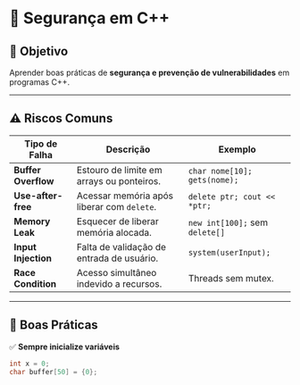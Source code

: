 # 🔐 Segurança em C++

## 🎯 Objetivo
Aprender boas práticas de **segurança e prevenção de vulnerabilidades** em programas C++.

---

## ⚠️ Riscos Comuns

| Tipo de Falha | Descrição | Exemplo |
|----------------|------------|----------|
| **Buffer Overflow** | Estouro de limite em arrays ou ponteiros. | `char nome[10]; gets(nome);` |
| **Use-after-free** | Acessar memória após liberar com `delete`. | `delete ptr; cout << *ptr;` |
| **Memory Leak** | Esquecer de liberar memória alocada. | `new int[100];` sem `delete[]` |
| **Input Injection** | Falta de validação de entrada de usuário. | `system(userInput);` |
| **Race Condition** | Acesso simultâneo indevido a recursos. | Threads sem mutex. |

---

## 🧠 Boas Práticas

✅ **Sempre inicialize variáveis**
```cpp
int x = 0;
char buffer[50] = {0};
```
